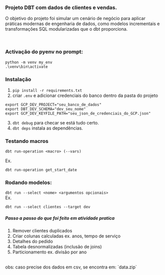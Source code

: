 ### Projeto DBT com dados de clientes e vendas.

 O objetivo do projeto foi simular um cenário de negócio para aplicar práticas modernas de engenharia de dados, como modelos incrementais e transformações SQL modularizadas que o dbt proporciona.

<br>

### Activação do pyenv no prompt:
```
python -m venv my_env
.\venv\bin\activate
```

### Instalação 
1. `pip install -r requirements.txt`
2. criar `.env` e adicionar credenciais do banco dentro da pasta do projeto
```
export GCP_DEV_PROJECT="seu_banco_de_dados"
export DBT_DEV_SCHEMA="dev_seu_nome"
export GCP_DEV_KEYFILE_PATH="seu_json_de_credenciais_do_GCP.json"
```
3. `dbt debug` para checar se está tudo certo.
4. `dbt deps` instala as dependências.

### Testando macros
`dbt run-operation <macro> (--vars)`

Ex.  
```
dbt run-operation get_start_date
```
### Rodando modelos:
`dbt run --select <nome> <argumentos opcionais>`  
Ex.
```
dbt run --select clientes --target dev
```
##### Passo a passo do que foi feito em atividade pratica
1. Remover clientes duplicados
2. Criar colunas calculadas ex. anos, tempo de serviço
3. Detalhes do pedido
4. Tabela desnormalizadas (inclusão de joins)
5. Particionamento ex. divisão por ano

<br>
obs: caso precise dos dados em csv, se encontra em: `data.zip`
